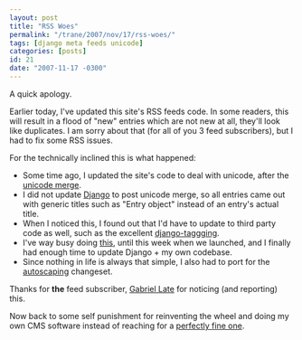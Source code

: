 ```yaml
---
layout: post
title: "RSS Woes"
permalink: "/trane/2007/nov/17/rss-woes/"
tags: [django meta feeds unicode]
categories: [posts]
id: 21
date: "2007-11-17 -0300"
---
```

A quick apology.

Earlier today, I've updated this site's RSS feeds code. In some readers, this will result in a flood of "new" entries which are not new at all, they'll look like duplicates. I am sorry about that (for all of you 3 feed subscribers), but I had to fix some RSS issues.

For the technically inclined this is what happened:

- Some time ago, I updated the site's code to deal with unicode, after the [unicode merge](http://code.djangoproject.com/changeset/5609).
- I did not update [Django](http:/www.djangoproject.com/) to post unicode merge, so all entries came out with generic titles such as "Entry object" instead of an entry's actual title.
- When I noticed this, I found out that I'd have to update to third party code as well, such as the excellent [django-taggging](http://code.google.com/p/django-tagging/).
- I've way busy doing [this](http://www.stimuli.com.br/works/maxhaus/), until this week when we launched, and I finally had enough time to update Django + my own codebase.
- Since nothing in life is always that simple, I also had to port for the [autoscaping](http://code.djangoproject.com/changeset/6671) changeset.

Thanks for **the** feed subscriber, [Gabriel Late](http://www.gabriellaet.com/) for noticing (and reporting) this.

Now back to some self punishment for reinventing the wheel and doing my own CMS software instead of reaching for a [perfectly fine one](http://wordpress.com/).